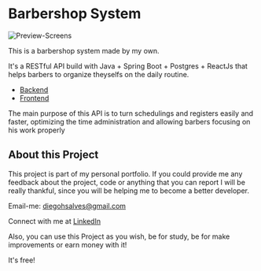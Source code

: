 # Barbershop System

![Preview-Screens](https://github.com/diegohsalves/fullstack-barbearia/blob/main/preview.png)

This is a barbershop system made by my own.

It's a RESTful API build with Java + Spring Boot + Postgres + ReactJs that helps barbers to organize theyselfs on the daily routine.

- [Backend](https://github.com/diegohsalves/fullstack-barbearia/tree/main/backend)
- [Frontend](https://github.com/diegohsalves/fullstack-barbearia/tree/main/frontend)

The main purpose of this API is to turn schedulings and registers easily and faster, optimizing the time administration and allowing barbers focusing on his work properly

## About this Project

This project is part of my personal portfolio. If you could provide me any feedback about the project, code or anything that you can report I will be really thankful, since you will be helping me to become a better developer.

Email-me: diegohsalves@gmail.com

Connect with me at [LinkedIn](https://www.linkedin.com/in/devdiegohsalves/)

Also, you can use this Project as you wish, be for study, be for make improvements or earn money with it!

It's free!
